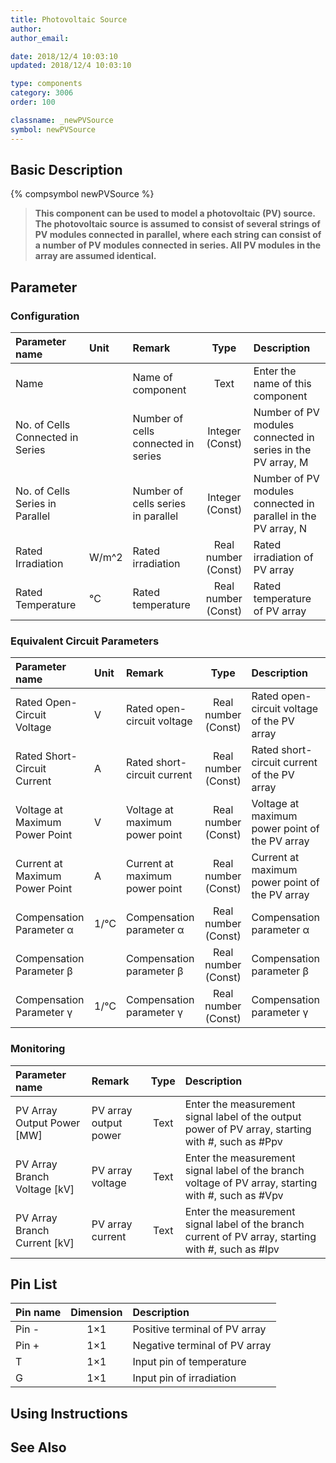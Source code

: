 ```yaml
---
title: Photovoltaic Source
author:
author_email:

date: 2018/12/4 10:03:10
updated: 2018/12/4 10:03:10

type: components
category: 3006
order: 100

classname: _newPVSource
symbol: newPVSource
---
```


## Basic Description

{% compsymbol newPVSource %}

> **This component can be used to model a photovoltaic (PV) source. The photovoltaic source is assumed to consist of several strings of PV modules connected in parallel, where each string can consist of a number of PV modules connected in series. All PV modules in the array are assumed identical.**

## Parameter

### Configuration

| Parameter name                   | Unit  | Remark                              |        Type         | Description                                                   |
| :------------------------------- | :---- | :---------------------------------- | :-----------------: | :------------------------------------------------------------ |
| Name                             |       | Name of component                   |        Text         | Enter the name of this component                              |
| No. of Cells Connected in Series |       | Number of cells connected in series |   Integer (Const)   | Number of PV modules connected in series in the PV array, M   |
| No. of Cells Series in Parallel  |       | Number of cells series in parallel  |   Integer (Const)   | Number of PV modules connected in parallel in the PV array, N |
| Rated Irradiation                | W/m^2 | Rated irradiation                   | Real number (Const) | Rated irradiation of PV array                                 |
| Rated Temperature                | °C    | Rated temperature                   | Real number (Const) | Rated temperature of PV array                                 |

### Equivalent Circuit Parameters

| Parameter name                 | Unit | Remark                         |        Type         | Description                                    |
| :----------------------------- | :--- | :----------------------------- | :-----------------: | :--------------------------------------------- |
| Rated Open-Circuit Voltage     | V    | Rated open-circuit voltage     | Real number (Const) | Rated open-circuit voltage of the PV array     |
| Rated Short-Circuit Current    | A    | Rated short-circuit current    | Real number (Const) | Rated short-circuit current of the PV array    |
| Voltage at Maximum Power Point | V    | Voltage at maximum power point | Real number (Const) | Voltage at maximum power point of the PV array |
| Current at Maximum Power Point | A    | Current at maximum power point | Real number (Const) | Current at maximum power point of the PV array |
| Compensation Parameter α       | 1/℃  | Compensation parameter α       | Real number (Const) | Compensation parameter α                       |
| Compensation Parameter β       |      | Compensation parameter β       | Real number (Const) | Compensation parameter β                       |
| Compensation Parameter γ       | 1/℃  | Compensation parameter γ       | Real number (Const) | Compensation parameter γ                       |

### Monitoring

| Parameter name                 | Remark                | Type | Description                                                                                         |
| :----------------------------- | :-------------------- | :--: | :-------------------------------------------------------------------------------------------------- |
| PV Array Output Power \[MW\]   | PV array output power | Text | Enter the measurement signal label of the output power of PV array, starting with #, such as #Ppv   |
| PV Array Branch Voltage \[kV\] | PV array voltage      | Text | Enter the measurement signal label of the branch voltage of PV array, starting with #, such as #Vpv |
| PV Array Branch Current \[kV\] | PV array current      | Text | Enter the measurement signal label of the branch current of PV array, starting with #, such as #Ipv |

## Pin List

| Pin name | Dimension | Description                   |
| :------- | :-------: | :---------------------------- |
| Pin -    |    1×1    | Positive terminal of PV array |
| Pin +    |    1×1    | Negative terminal of PV array |
| T        |    1×1    | Input pin of temperature      |
| G        |    1×1    | Input pin of irradiation      |

## Using Instructions

## See Also
